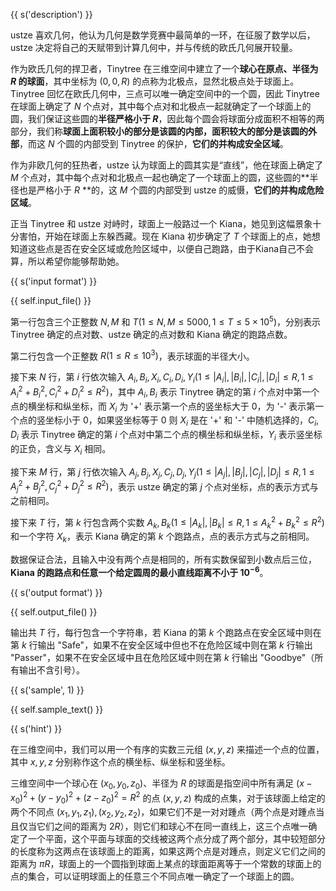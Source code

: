{{ s('description') }}

ustze 喜欢几何，他认为几何是数学竞赛中最简单的一环，在征服了数学以后，ustze 决定将自己的天赋带到计算几何中，并与传统的欧氏几何展开较量。

作为欧氏几何的捍卫者，Tinytree 在三维空间中建立了一个**球心在原点、半径为 $R$ 的球面**，其中坐标为 $(0,0,R)$ 的点称为北极点，显然北极点处于球面上。Tinytree 回忆在欧氏几何中，三点可以唯一确定空间中的一个圆，因此 Tinytree 在球面上确定了 $N$ 个点对，其中每个点对和北极点一起就确定了一个球面上的圆，我们保证这些圆的**半径严格小于 $R$**，因此每个圆会将球面分成面积不相等的两部分，我们称**球面上面积较小的部分是该圆的内部，面积较大的部分是该圆的外部**，而这 $N$ 个圆的内部受到 Tinytree 的保护，**它们的并构成安全区域**。

作为非欧几何的狂热者，ustze 认为球面上的圆其实是“直线”，他在球面上确定了 $M$ 个点对，其中每个点对和北极点一起也确定了一个球面上的圆，这些圆的**半径也是严格小于 $R$ **的，这 $M$ 个圆的内部受到 ustze 的威慑，**它们的并构成危险区域**。

正当 Tinytree 和 ustze 对峙时，球面上一般路过一个 Kiana，她见到这幅景象十分害怕，开始在球面上东躲西藏。现在 Kiana 初步确定了 $T$ 个球面上的点，她想知道这些点是否在安全区域或危险区域中，以便自己跑路，由于Kiana自己不会算，所以希望你能够帮助她。

{{ s('input format') }}

{{ self.input_file() }}

第一行包含三个正整数 $N,M$ 和 $T(1\leq N,M\leq 5000,1\leq T\leq 5\times 10^5)$，分别表示 Tinytree 确定的点对数、ustze 确定的点对数和 Kiana 确定的跑路点数。

第二行包含一个正整数 $R(1\leq R\leq 10^3)$，表示球面的半径大小。

接下来 $N$ 行，第 $i$ 行依次输入 $A_i,B_i,X_i,C_i,D_i,Y_i(1\leq|A_i|,|B_i|,|C_i|,|D_i|\leq R,1\leq A_i^2+B_i^2,C_i^2+D_i^2\leq R^2)$，其中 $A_i,B_i$ 表示 Tinytree 确定的第 $i$ 个点对中第一个点的横坐标和纵坐标，而 $X_i$ 为 '+' 表示第一个点的竖坐标大于 $0$，为 '-' 表示第一个点的竖坐标小于 $0$，如果竖坐标等于 $0$ 则 $X_i$ 是在 '+' 和 '-' 中随机选择的，$C_i,D_i$ 表示 Tinytree 确定的第 $i$ 个点对中第二个点的横坐标和纵坐标，$Y_i$ 表示竖坐标的正负，含义与 $X_i$ 相同。

接下来 $M$ 行，第 $j$ 行依次输入 $A_j,B_j,X_j,C_j,D_j,Y_j(1\leq|A_j|,|B_j|,|C_j|,|D_j|\leq R,1\leq A_j^2+B_j^2,C_j^2+D_j^2\leq R^2)$，表示 ustze 确定的第 $j$ 个点对坐标，点的表示方式与之前相同。

接下来 $T$ 行，第 $k$ 行包含两个实数 $A_k,B_k(1\leq|A_k|,|B_k|\leq R,1\leq A_k^2+B_k^2\leq R^2)$ 和一个字符 $X_k$，表示 Kiana 确定的第 $k$ 个跑路点，点的表示方式与之前相同。

数据保证合法，且输入中没有两个点是相同的，所有实数保留到小数点后三位，**Kiana 的跑路点和任意一个给定圆周的最小直线距离不小于 $10^{-6}$**。

{{ s('output format') }}

{{ self.output_file() }}

输出共 $T$ 行，每行包含一个字符串，若 Kiana 的第 $k$ 个跑路点在安全区域中则在第 $k$ 行输出 "Safe"，如果不在安全区域中但也不在危险区域中则在第 $k$ 行输出 "Passer"，如果不在安全区域中且在危险区域中则在第 $k$ 行输出 "Goodbye"（所有输出不含引号）。

{{ s('sample', 1) }}

{{ self.sample_text() }}

{{ s('hint') }}

在三维空间中，我们可以用一个有序的实数三元组 $(x,y,z)$ 来描述一个点的位置，其中 $x,y,z$ 分别称作这个点的横坐标、纵坐标和竖坐标。

三维空间中一个球心在 $(x_0,y_0,z_0)$、半径为 $R$ 的球面是指空间中所有满足 $(x-x_0)^2+(y-y_0)^2+(z-z_0)^2=R^2$ 的点 $(x,y,z)$ 构成的点集，对于该球面上给定的两个不同点 $(x_1,y_1,z_1),(x_2,y_2,z_2)$，如果它们不是一对对踵点（两个点是对踵点当且仅当它们之间的距离为 $2R$），则它们和球心不在同一直线上，这三个点唯一确定了一个平面，这个平面与球面的交线被这两个点分成了两个部分，其中较短部分的长度称为这两点在该球面上的距离，如果这两个点是对踵点，则定义它们之间的距离为 $\pi R$，球面上的一个圆指到球面上某点的球面距离等于一个常数的球面上的点的集合，可以证明球面上的任意三个不同点唯一确定了一个球面上的圆。
